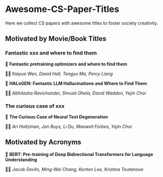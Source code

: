 # Awesome-CS-Paper-Titles

Here we collect CS papers with awesome titles to foster society creativity.

## Motivated by Movie/Book Titles

### Fantastic xxx and where to find them

📄 **Fantastic pretraining optimizers and where to find them**

👨‍💻 *Kaiyue Wen, David Hall, Tengyu Ma, Percy Liang*

📄 **HALoGEN: Fantastic LLM Hallucinations and Where to Find Them**

👨‍💻 *Abhilasha Ravichander, Shrusti Ghela, David Wadden, Yejin Choi*

### The curious case of xxx

📄 **The Curious Case of Neural Text Degeneration**

👨‍💻 *Ari Holtzman, Jan Buys, Li Du, Maxwell Forbes, Yejin Choi*

## Motivated by Acronyms

📄 **BERT: Pre-training of Deep Bidirectional Transformers for Language Understanding**

👨‍💻 *Jacob Devlin, Ming-Wei Chang, Kenton Lee, Kristina Toutanova*